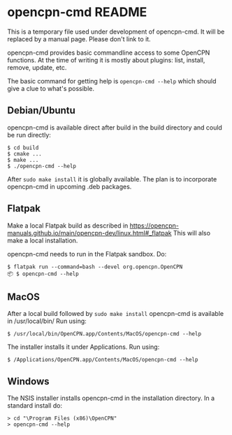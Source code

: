 opencpn-cmd README
==================

This is a temporary file used under development of opencpn-cmd. It will 
be replaced by a manual page. Please don't link to it.

opencpn-cmd provides basic commandline access to some OpenCPN functions.
At the time of writing it is mostly about plugins: list, install, remove,
update, etc.

The basic command for getting help is `opencpn-cmd --help` which should give
a clue to what's possible.

Debian/Ubuntu
-------------

opencpn-cmd is available direct after build in the build directory and could
be run directly:

    $ cd build
    $ cmake ...
    $ make ...
    $ ./opencpn-cmd --help

After `sudo make install` it is globally available. The plan is to incorporate 
opencpn-cmd in upcoming .deb packages.

Flatpak
-------

Make a local Flatpak build as described in 
https://opencpn-manuals.github.io/main/opencpn-dev/linux.html#_flatpak
This will also make a local installation.

opencpn-cmd needs to run in the Flatpak sandbox. Do:

    $ flatpak run --command=bash --devel org.opencpn.OpenCPN
    📦 $ opencpn-cmd --help

MacOS 
-----
After a local build followed by `sudo make install` opencpn-cmd is available in
/usr/local/bin/ Run using:

    $ /usr/local/bin/OpenCPN.app/Contents/MacOS/opencpn-cmd --help

The installer installs it under Applications. Run using:

    $ /Applications/OpenCPN.app/Contents/MacOS/opencpn-cmd --help

Windows
-------

The NSIS installer installs opencpn-cmd in the installation directory.
In a standard install do:

    > cd "\Program Files (x86)\OpenCPN"
    > opencpn-cmd --help
